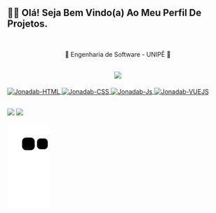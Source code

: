## 🖖🏻 Olá! Seja Bem Vindo(a) Ao Meu Perfil De Projetos.

<div align="center"><br>
  <p>📓 Engenharia de Software - UNIPÊ 📓</p>
</div>  

<div align="center"><br>
  <a href="https://github.com/JonadabHonorio">
  <img height="180em" src="https://github-readme-stats.vercel.app/api?username=JonadabHonorio&show_icons=true&theme=dark&include_all_commits=true&count_private=true"/>
</div> 
  
<!--[![Anurag's GitHub stats](https://github-readme-stats.vercel.app/api?username=JonadabHonorio&show_icons=true&theme=dark&include_all_commits=true&count_private=true)](https://github.com/anuraghazra/github-readme-stats)-->

 <div style="display: inline_block && marggin top: 30"><br>
   <img img align="center" alt="Jonadab-HTML"  width="40" src="https://img.icons8.com/color/40/000000/html-5--v1.png"/>
   <img img align="center" alt="Jonadab-CSS"  width="40" src="https://img.icons8.com/color/40/000000/css3.png"/>
   <img img align="center" alt="Jonadab-Js"  width="40" src="https://img.icons8.com/color/40/000000/javascript--v1.png"/>
   <img img align="center" alt="Jonadab-VUEJS"  width="40" src="https://cdn.jsdelivr.net/gh/devicons/devicon/icons/vuejs/vuejs-original.svg"/> 
   <!--  <img img align="center" alt="Jonadab-Node"  width="40" src="https://img.icons8.com/color/40/000000/nodejs.png"/> -->
 </div> 
  
 ##
 
 <div>
       <a href="https://www.linkedin.com/in//jonadab-honorio-5a3440261/" target="_blank"><img src="https://img.shields.io/badge/-LinkedIn-%230077B5?style=for-the-badge&logo=linkedin&logoColor=white" target="_blank"></a>
       <a href = "mailto:honoriojonadab@gmail.com"><img src="https://img.shields.io/badge/-Gmail-%23333?style=for-the-badge&logo=gmail&logoColor=white" target="_blank"></a>
  
 </div>
  
        
      
  
  ![Snake animation](https://github.com/JonadabHonorio/JonadabHonorio/blob/output/github-contribution-grid-snake.svg)
     
      
